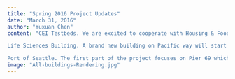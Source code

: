 ```yaml
---
title: "Spring 2016 Project Updates"
date: "March 31, 2016"
author: "Yuxuan Chen"
content: "CEI Testbeds. We are excited to cooperate with Housing & Food Services (HFS) again! Two years ago, we successfully installed 34kw solar panels on the roof of Mercer A. This time we are doing three buildings, Alder Hall, Elm Hall and Maple Hall. Residents on west campus, hopefully, will be able to utilize 100kw electricity from solar by May 1st!

Life Sciences Building. A brand new building on Pacific way will start to rise up during this summer for the department of life sciences. What is more facinating is that UW Solar will try to put Building Integrated Photovoltaics (BIPV) as shading lanes. We were awarded $7,500 from Campus Sustainability Fund (CSF) for feasibility study. We hope the reasearch we are doing can help administrators to make a decision for getting more solar on campus!

Port of Seattle. The first part of the project focuses on Pier 69 which is the headquarter of Port of Seattle. The feasibility study will be finished before June 1st. As a pilot project, pier 69 will be helpful for both Port of Seattle and UW Solar to explore the possibility of having more solar on other properties owned by Port of Seattle around the Seattle community."
image: "All-buildings-Rendering.jpg"
---
```

